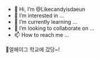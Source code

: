 - 👋 Hi, I’m @Likecandyisdaeun
- 👀 I’m interested in ...
- 🌱 I’m currently learning ...
- 💞️ I’m looking to collaborate on ...
- 📫 How to reach me ...

<!---
Likecandyisdaeun/Likecandyisdaeun is a ✨ special ✨ repository because its `README.md` (this file) appears on your GitHub profile.
You can click the Preview link to take a look at your changes.
--->

🎃얼헤이그 학교에 갔당~!
